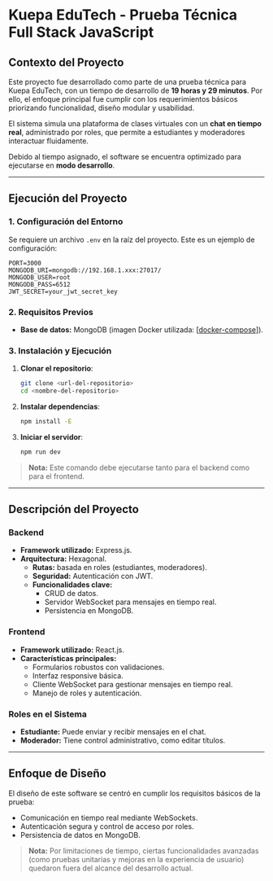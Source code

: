 # Kuepa EduTech - Prueba Técnica Full Stack JavaScript

## Contexto del Proyecto

Este proyecto fue desarrollado como parte de una prueba técnica para Kuepa EduTech, con un tiempo de desarrollo de **19 horas y 29 minutos**. Por ello, el enfoque principal fue cumplir con los requerimientos básicos priorizando funcionalidad, diseño modular y usabilidad.

El sistema simula una plataforma de clases virtuales con un **chat en tiempo real**, administrado por roles, que permite a estudiantes y moderadores interactuar fluidamente.

Debido al tiempo asignado, el software se encuentra optimizado para ejecutarse en **modo desarrollo**.

---

## Ejecución del Proyecto

### 1. Configuración del Entorno

Se requiere un archivo `.env` en la raíz del proyecto. Este es un ejemplo de configuración:

```
PORT=3000
MONGODB_URI=mongodb://192.168.1.xxx:27017/
MONGODB_USER=root
MONGODB_PASS=6512
JWT_SECRET=your_jwt_secret_key
```

### 2. Requisitos Previos

- **Base de datos:** MongoDB (imagen Docker utilizada: [[docker-compose](https://github.com/luisdanielta/mmr-docker)]).

### 3. Instalación y Ejecución

1. **Clonar el repositorio**:

   ```bash
   git clone <url-del-repositorio>
   cd <nombre-del-repositorio>
   ```

2. **Instalar dependencias**:

   ```bash
   npm install -E
   ```

3. **Iniciar el servidor**:
   ```bash
   npm run dev
   ```

> **Nota:** Este comando debe ejecutarse tanto para el backend como para el frontend.

---

## Descripción del Proyecto

### Backend

- **Framework utilizado:** Express.js.
- **Arquitectura:** Hexagonal.
  - **Rutas:** basada en roles (estudiantes, moderadores).
  - **Seguridad:** Autenticación con JWT.
  - **Funcionalidades clave:**
    - CRUD de datos.
    - Servidor WebSocket para mensajes en tiempo real.
    - Persistencia en MongoDB.

### Frontend

- **Framework utilizado:** React.js.
- **Características principales:**
  - Formularios robustos con validaciones.
  - Interfaz responsive básica.
  - Cliente WebSocket para gestionar mensajes en tiempo real.
  - Manejo de roles y autenticación.

### Roles en el Sistema

- **Estudiante:** Puede enviar y recibir mensajes en el chat.
- **Moderador:** Tiene control administrativo, como editar títulos.

---

## Enfoque de Diseño

El diseño de este software se centró en cumplir los requisitos básicos de la prueba:

- Comunicación en tiempo real mediante WebSockets.
- Autenticación segura y control de acceso por roles.
- Persistencia de datos en MongoDB.

> **Nota:** Por limitaciones de tiempo, ciertas funcionalidades avanzadas (como pruebas unitarias y mejoras en la experiencia de usuario) quedaron fuera del alcance del desarrollo actual.
